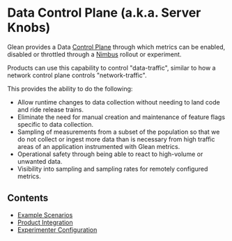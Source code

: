 # Data Control Plane (a.k.a. Server Knobs)

Glean provides a Data [Control Plane] through which metrics can be enabled, disabled or throttled through a [Nimbus] rollout or experiment.

Products can use this capability to control "data-traffic", similar to how a network control plane controls "network-traffic".

This provides the ability to do the following:

- Allow runtime changes to data collection without needing to land code and ride release trains.
- Eliminate the need for manual creation and maintenance of feature flags specific to data collection.
- Sampling of measurements from a subset of the population so that we do not collect or ingest more data than is necessary from high traffic areas of an application instrumented with Glean metrics.
- Operational safety through being able to react to high-volume or unwanted data.
- Visibility into sampling and sampling rates for remotely configured metrics.

## Contents
- [Example Scenarios](example-scenarios.md)
- [Product Integration](product-integration.md)
- [Experimenter Configuration](experimenter-configuration.md)

[Control Plane]: https://en.wikipedia.org/wiki/Control_plane
[Nimbus]: https://experimenter.info